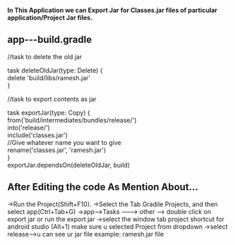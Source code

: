 <b>In This Application we can Export Jar for Classes.jar files of particular application/Project Jar files.</b>



app---build.gradle 
-------------------------

//task to delete the old jar


task deleteOldJar(type: Delete) {<br>
    delete 'build/libs/ramesh.jar'<br>
}


//task to export contents as jar


task exportJar(type: Copy) {<br>
    from('build/intermediates/bundles/release/')<br>
    into('release/')<br>
    include('classes.jar')<br>
    //Give whatever name you want to give<br>
    rename('classes.jar', 'ramesh.jar')<br>
}<br>
exportJar.dependsOn(deleteOldJar, build)


After Editing the code As Mention About...
------------------------------------------

->Run the Project(Shift+F10).
->Select the Tab Gradile Projects, and then select app(Ctrl+Tab+G)
->app-->Tasks ---> other --> double click on export jar or run the export jar
->select the window tab project shortcut for android studio (Alt+1) make sure u selected Project from dropdown
->select release-->u can see ur jar file example: ramesh.jar file
